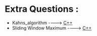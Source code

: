 # Extra Questions :
* Kahns_algorithm ----> [C++](/Code/C++/Kahns_algorithm.cpp)
* Sliding Window Maximum ----> [C++](sliding_window_maximum.cpp)
